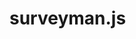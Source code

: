 surveyman.js <img href="https://travis-ci.org/SurveyMan/surveyman.js.svg?branch=master" />
============
